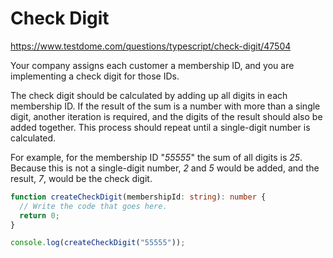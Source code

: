 # Check Digit
https://www.testdome.com/questions/typescript/check-digit/47504

Your company assigns each customer a membership ID, and you are implementing a check digit for those IDs.

The check digit should be calculated by adding up all digits in each membership ID. If the result of the sum is a number with more than a single digit, another iteration is required, and the digits of the result should also be added together. This process should repeat until a single-digit number is calculated.

For example, for the membership ID "_55555_" the sum of all digits is _25_. Because this is not a single-digit number, _2_ and _5_ would be added, and the result, _7_, would be the check digit.

```TypeScript
function createCheckDigit(membershipId: string): number {
  // Write the code that goes here.
  return 0;
}

console.log(createCheckDigit("55555"));
```
